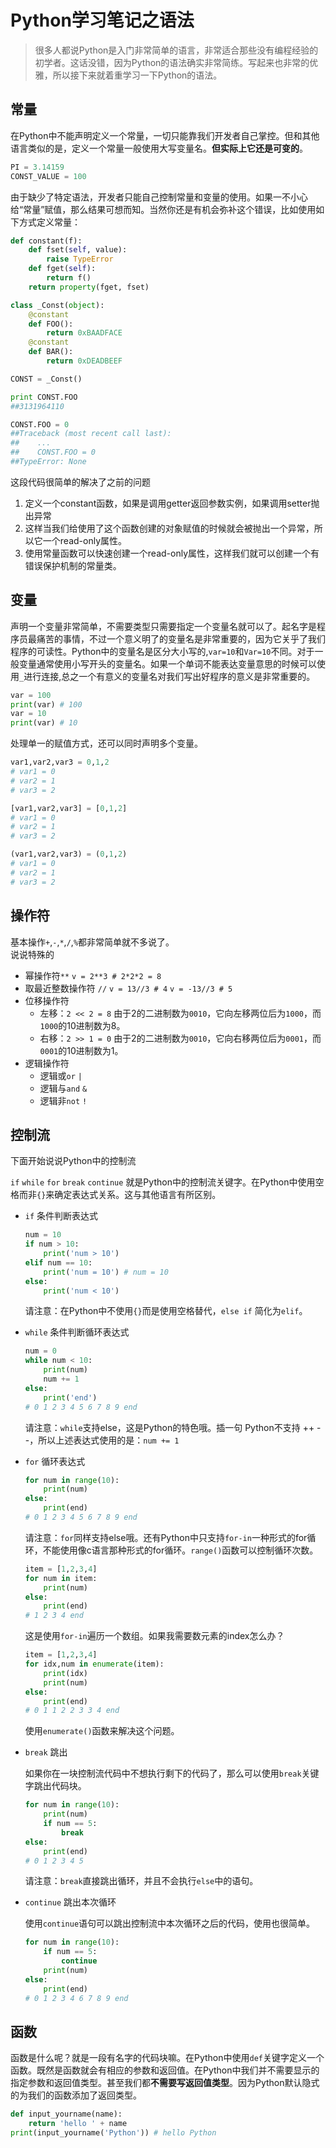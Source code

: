 # Python学习笔记之语法
> 很多人都说Python是入门非常简单的语言，非常适合那些没有编程经验的初学者。这话没错，因为Python的语法确实非常简练。写起来也非常的优雅，所以接下来就着重学习一下Python的语法。

## 常量
在Python中不能声明定义一个常量，一切只能靠我们开发者自己掌控。但和其他语言类似的是，定义一个常量一般使用大写变量名。**但实际上它还是可变的**。
```Python
PI = 3.14159
CONST_VALUE = 100
```
由于缺少了特定语法，开发者只能自己控制常量和变量的使用。如果一不小心给“常量”赋值，那么结果可想而知。当然你还是有机会弥补这个错误，比如使用如下方式定义常量：

```Python
def constant(f):
    def fset(self, value):
        raise TypeError
    def fget(self):
        return f()
    return property(fget, fset)

class _Const(object):
    @constant
    def FOO():
        return 0xBAADFACE
    @constant
    def BAR():
        return 0xDEADBEEF

CONST = _Const()

print CONST.FOO
##3131964110

CONST.FOO = 0
##Traceback (most recent call last):
##    ...
##    CONST.FOO = 0
##TypeError: None
```
这段代码很简单的解决了之前的问题

1. 定义一个constant函数，如果是调用getter返回参数实例，如果调用setter抛出异常
2. 这样当我们给使用了这个函数创建的对象赋值的时候就会被抛出一个异常，所以它一个read-only属性。
3. 使用常量函数可以快速创建一个read-only属性，这样我们就可以创建一个有错误保护机制的常量类。

## 变量
声明一个变量非常简单，不需要类型只需要指定一个变量名就可以了。起名字是程序员最痛苦的事情，不过一个意义明了的变量名是非常重要的，因为它关乎了我们程序的可读性。Python中的变量名是区分大小写的,`var=10`和`Var=10`不同。对于一般变量通常使用小写开头的变量名。如果一个单词不能表达变量意思的时候可以使用`_`进行连接,总之一个有意义的变量名对我们写出好程序的意义是非常重要的。

```Python
var = 100
print(var) # 100
var = 10
print(var) # 10
```

处理单一的赋值方式，还可以同时声明多个变量。

```Python
var1,var2,var3 = 0,1,2
# var1 = 0
# var2 = 1
# var3 = 2

[var1,var2,var3] = [0,1,2]
# var1 = 0
# var2 = 1
# var3 = 2

(var1,var2,var3) = (0,1,2)
# var1 = 0
# var2 = 1
# var3 = 2
```

## 操作符
基本操作`+`,`-`,`*`,`/`,`%`都非常简单就不多说了。    
说说特殊的
* 幂操作符`**`
    `v = 2**3 # 2*2*2 = 8`
* 取最近整数操作符 `//`
    `v = 13//3 # 4`
    `v = -13//3 # 5`
* 位移操作符
    * 左移：`2 << 2 = 8`
        由于2的二进制数为`0010`，它向左移两位后为`1000`，而`1000`的10进制数为8。
    * 右移：`2 >> 1 = 0`
        由于2的二进制数为`0010`，它向右移两位后为`0001`，而`0001`的10进制数为1。
* 逻辑操作符
    * 逻辑或`or` `|`
    * 逻辑与`and` `&`
    * 逻辑非`not` `!`

## 控制流
下面开始说说Python中的控制流    

`if` `while` `for` `break` `continue` 就是Python中的控制流关键字。在Python中使用空格而非`{}`来确定表达式关系。这与其他语言有所区别。

* `if` 条件判断表达式

    ```python
    num = 10
    if num > 10:
        print('num > 10')
    elif num == 10:
        print('num = 10') # num = 10
    else:
        print('num < 10')
    ```
    请注意：在Python中不使用`{}`而是使用空格替代，`else if` 简化为`elif`。


* `while` 条件判断循环表达式

    ```python
    num = 0
    while num < 10:
        print(num)
        num += 1
    else:
        print('end')
    # 0 1 2 3 4 5 6 7 8 9 end
    ```
    请注意：`while`支持else，这是Python的特色哦。插一句 Python不支持 ++ --，所以上述表达式使用的是：`num += 1`

* `for` 循环表达式

    ```python
    for num in range(10):
        print(num)
    else:
        print(end)
    # 0 1 2 3 4 5 6 7 8 9 end
    ```
    请注意：`for`同样支持else哦。还有Python中只支持`for-in`一种形式的for循环，不能使用像c语言那种形式的for循环。`range()`函数可以控制循环次数。

    ```python
    item = [1,2,3,4]
    for num in item:
        print(num)
    else:
        print(end)
    # 1 2 3 4 end
    ```
    这是使用`for-in`遍历一个数组。如果我需要数元素的index怎么办？

    ```python
    item = [1,2,3,4]
    for idx,num in enumerate(item):
        print(idx)
        print(num)
    else:
        print(end)
    # 0 1 1 2 2 3 3 4 end
    ```
    使用`enumerate()`函数来解决这个问题。

* `break` 跳出

    如果你在一块控制流代码中不想执行剩下的代码了，那么可以使用`break`关键字跳出代码块。

    ```python
    for num in range(10):
        print(num)
        if num == 5:
            break
    else:
        print(end)
    # 0 1 2 3 4 5
    ```
    请注意：`break`直接跳出循环，并且不会执行`else`中的语句。

* `continue` 跳出本次循环

    使用`continue`语句可以跳出控制流中本次循环之后的代码，使用也很简单。

    ```python
    for num in range(10):
        if num == 5:
            continue
        print(num)
    else:
        print(end)
    # 0 1 2 3 4 6 7 8 9 end
    ```

## 函数

函数是什么呢？就是一段有名字的代码块嘛。在Python中使用`def`关键字定义一个函数。既然是函数就会有相应的参数和返回值。在Python中我们并不需要显示的指定参数和返回值类型。甚至我们都**不需要写返回值类型**。因为Python默认隐式的为我们的函数添加了返回类型。

```python
def input_yourname(name):
    return 'hello ' + name
print(input_yourname('Python')) # hello Python
```








